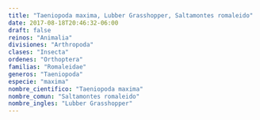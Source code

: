 ```yaml
---
title: "Taeniopoda maxima, Lubber Grasshopper, Saltamontes romaleido"
date: 2017-08-18T20:46:32-06:00
draft: false
reinos: "Animalia"
divisiones: "Arthropoda"
clases: "Insecta"
ordenes: "Orthoptera"
familias: "Romaleidae"
generos: "Taeniopoda"
especie: "maxima"
nombre_cientifico: "Taeniopoda maxima"
nombre_comun: "Saltamontes romaleido"
nombre_ingles: "Lubber Grasshopper"
---
```

